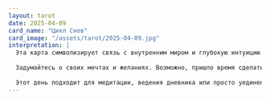 ```yaml
---
layout: tarot
date: 2025-04-09
card_name: "Цикл Снов"
card_image: "/assets/tarot/2025-04-09.jpg"
interpretation: |
  Эта карта символизирует связь с внутренним миром и глубокую интуицию. Она напоминает о том, что сны и мечты могут быть не просто иллюзиями, а важными подсказками для вашего настоящего и будущего. Дерево на карте представляет жизненную силу и рост, а также связь с природой и космосом. Сегодня может возникнуть возможность заглянуть в свои внутренние глубины, чтобы понять, чего вы действительно хотите и что вам нужно для дальнейшего роста.
  
  Задумайтесь о своих мечтах и желаниях. Возможно, пришло время сделать шаги к их осуществлению. Не бойтесь прислушиваться к своей интуиции, она может привести вас к неожиданным открытиям. Ваша чувствительность и способность воспринимать окружающий мир могут играть ключевую роль в том, как вы будете взаимодействовать с людьми и ситуациями сегодня.
  
  Этот день подходит для медитации, ведения дневника или просто уединения с собой. Позвольте себе мечтать и визуализировать свои цели. Помните, что каждый шаг, даже самый маленький, ведет вас к осуществлению ваших желаний. Не забывайте, что ваши сны — это не просто фантазии, а важные элементы вашего пути.
---
```

